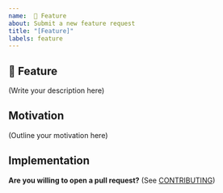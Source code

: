 ```yaml
---
name:  🚀 Feature
about: Submit a new feature request
title: "[Feature]"
labels: feature
---
```


## 🚀 Feature

<!--
    What is the feature you would like to see in Aleo?
-->

(Write your description here)

## Motivation

<!--
    Why should this feature be implemented in Aleo?
    How would this feature be used in Aleo?
    
    Is this feature request related to a problem? If so, please describe.
    Please link to any relevant issues or other PRs!
-->

(Outline your motivation here)

## Implementation

<!--
    What needs to be built for the feature to be supported in Aleo?
    What components of Aleo will be affected by this design (if any)?
    How should this feature be implemented?
-->

**Are you willing to open a pull request?** (See [CONTRIBUTING](../../CONTRIBUTING.md))
